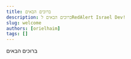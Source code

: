 ```yaml
---
title: ברוכים הבאים
description: ברוכים הבאים לRedAlert Israel Dev!
slug: welcome
authors: [orielhaim]
tags: []
---
```


ברוכים הבאים